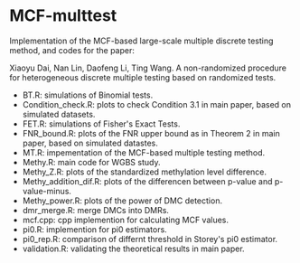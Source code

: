 # MCF-multtest
Implementation of the MCF-based large-scale multiple discrete testing method, and codes for the paper:

Xiaoyu Dai, Nan Lin, Daofeng Li, Ting Wang. A non-randomized procedure for heterogeneous discrete multiple testing based on randomized tests.

* BT.R: simulations of Binomial tests.
* Condition_check.R: plots to check Condition 3.1 in main paper, based on simulated datasets.
* FET.R: simulations of Fisher's Exact Tests.
* FNR_bound.R: plots of the FNR upper bound as in Theorem 2 in main paper, based on simulated datastes.
* MT.R: impementation of the MCF-based multiple testing method.
* Methy.R: main code for WGBS study.
* Methy_Z.R: plots of the standardized methylation level difference.
* Methy_addition_dif.R: plots of the differencen between p-value and p-value-minus.
* Methy_power.R: plots of the power of DMC detection.
* dmr_merge.R: merge DMCs into DMRs.
* mcf.cpp: cpp implemention for calculating MCF values.
* pi0.R: implemention for pi0 estimators.
* pi0_rep.R: comparison of differnt threshold in Storey's pi0 estimator.
* validation.R: validating the theoretical results in main paper.
